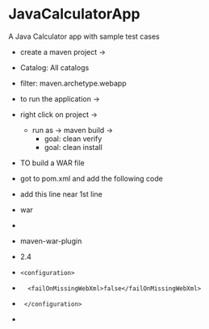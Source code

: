 # JavaCalculatorApp
A Java Calculator app with sample test cases
- create a maven project ->
 - Catalog: All catalogs
 - filter: maven.archetype.webapp
  
- to run the application ->
 - right click on project -> 
   - run as ->  maven build ->
     - goal: clean verify
     - goal: clean install

- TO build a WAR file
- got to pom.xml and add the following code

- add this line near 1st line
-   <packaging>war</packaging>


-   <plugin>
-   <artifactId>maven-war-plugin</artifactId>
-   <version>2.4</version>
-     <configuration>
-       <failOnMissingWebXml>false</failOnMissingWebXml>
-      </configuration>
-    </plugin>
